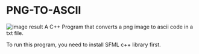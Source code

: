 # PNG-TO-ASCII

![image result](http://adolfopruebas.net76.net/img/result1.png)
A C++ Program that converts a png image to ascii code in a txt file. 

To run this program, you need to install SFML c++ library first. 
